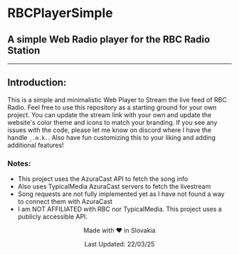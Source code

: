 # RBCPlayerSimple
## A simple Web Radio player for the RBC Radio Station

---

## Introduction:
This is a simple  and minimalistic  Web Player to Stream the live feed of RBC Radio. Feel free to use this repository
as a starting ground for your own project. You can update the stream link with your own and update the website's color
theme and icons to match your branding. If you see any issues with the code, please let me know on discord where
I have the handle ```_.m.k.```. Also have fun customizing this to your liking and adding additional features!

### Notes:
- This project uses the AzuraCast API to fetch the song info
- Also uses TypicalMedia AzuraCast servers to fetch the livestream
- Song requests are not fully implemented yet as I have not found a way to connect them with AzuraCast
- I am NOT AFFILIATED with RBC nor TypicalMedia. This project uses a publicly accessible API.

<div id="footer" style="text-align: center">

Made with ❤️ in Slovakia

Last Updated: 22/03/25
</div>